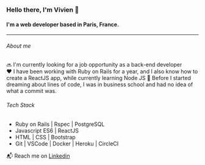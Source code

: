 ### Hello there, I'm Vivien 👋
#### I'm a web developer based in Paris, France.

---

###### About me
:soon: I'm currently looking for a job opportunity as a back-end developer  
:heart: I have been working with Ruby on Rails for a year, and I also know how to create a ReactJS app, while currently learning Node JS
:office: Before I started dreaming about lines of code, I was in business school and had no idea of what a commit was.  

###### Tech Stack
+ Ruby on Rails | Rspec | PostgreSQL
+ Javascript ES6 | ReactJS
+ HTML | CSS | Bootstrap
+ Git | VSCode | Docker | Heroku | CircleCI

 :mailbox_with_mail: Reach me on <a href="https://www.linkedin.com/in/vivien-ploix-1016a6133/">Linkedin</a>
